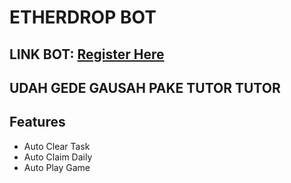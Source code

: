 # ETHERDROP BOT

## LINK BOT: [Register Here](https://t.me/fomo/app?startapp=ref_JPIYD)
## UDAH GEDE GAUSAH PAKE TUTOR TUTOR

## Features
- Auto Clear Task
- Auto Claim Daily
- Auto Play Game
